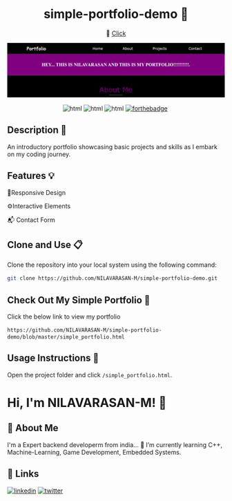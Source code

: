 
<div align="center">

# simple-portfolio-demo 🎨
</div>

<div align="center">
🔹
<a href="https://htmlpreview.github.io/?https://github.com/NILAVARASAN-M/simple-portfolio-demo/blob/master/simple_portfolio.html">Click</a>
</div>

![Html photo](temp.png)

<div align="center">

![html](https://forthebadge.com/images/badges/made-with-html.svg)
![html](https://forthebadge.com/images/badges/made-with-css.svg)
![html](https://forthebadge.com/images/badges/made-with-javascript.svg)
[![forthebadge](https://forthebadge.com/images/badges/built-with-love.svg)](https://forthebadge.com)&nbsp;
</div>

## Description 📝

An introductory portfolio showcasing basic projects and skills as I embark on my coding journey.


## Features  💡

📱Responsive Design

⚙️Interactive Elements

📬 Contact Form

## Clone and Use 📋

Clone the repository into your local system using the following command:

```bash
git clone https://github.com/NILAVARASAN-M/simple-portfolio-demo.git
```
## Check Out My Simple Portfolio  💼

Click the below link to view my portfolio
```
https://github.com/NILAVARASAN-M/simple-portfolio-demo/blob/master/simple_portfolio.html
```

## Usage Instructions 🔧

Open the project folder and click `/simple_portfolio.html`.

# Hi, I'm NILAVARASAN-M! 👋


## 🚀 About Me
I'm a Expert backend developerm from india...
🌱 I’m currently learning C++, Machine-Learning, Game Development, Embedded Systems.

## 🔗 Links
[![linkedin](https://img.shields.io/badge/linkedin-0A66C2?style=for-the-badge&logo=linkedin&logoColor=white)](https://www.linkedin.com/)
[![twitter](https://img.shields.io/badge/twitter-1DA1F2?style=for-the-badge&logo=twitter&logoColor=white)](https://x.com/NilaVar83507149?t=cH8mUu4_QuOGKTml9QuaTg&s=09)
